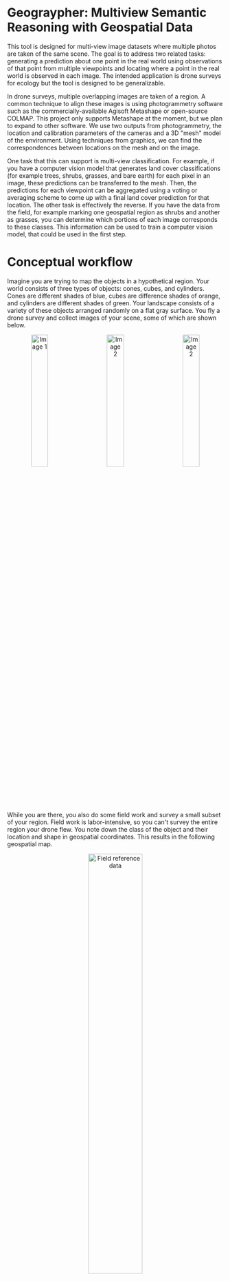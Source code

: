 # Geograypher: Multiview Semantic Reasoning with Geospatial Data

This tool is designed for multi-view image datasets where multiple photos are taken of the same scene. The goal is to address two related tasks: generating a prediction about one point in the real world using observations of that point from multiple viewpoints and locating where a point in the real world is observed in each image. The intended application is drone surveys for ecology but the tool is designed to be generalizable.

In drone surveys, multiple overlapping images are taken of a region. A common technique to align these images is using photogrammetry software such as the commercially-available Agisoft Metashape or open-source COLMAP. This project only supports Metashape at the moment, but we plan to expand to other software. We use two outputs from photogrammetry, the location and calibration parameters of the cameras and a 3D "mesh" model of the environment. Using techniques from graphics, we can find the correspondences between locations on the mesh and on the image. 

One task that this can support is multi-view classification. For example, if you have a computer vision model that generates land cover classifications (for example trees, shrubs, grasses, and bare earth) for each pixel in an image, these predictions can be transferred to the mesh. Then, the predictions for each viewpoint can be aggregated using a voting or averaging scheme to come up with a final land cover prediction for that location. The other task is effectively the reverse. If you have the data from the field, for example marking one geospatial region as shrubs and another as grasses, you can determine which portions of each image corresponds to these classes. This information can be used to train a computer vision model, that could be used in the first step.

# Conceptual workflow

Imagine you are trying to map the objects in a hypothetical region. Your world consists of three types of objects: cones, cubes, and cylinders. Cones are different shades of blue, cubes are difference shades of orange, and cylinders are different shades of green. Your landscape consists of a variety of these objects arranged randomly on a flat gray surface. You fly a drone survey and collect images of your scene, some of which are shown below. 

<p align="center">
  <img alt="Image 1" src="docs/images/texture_render_realistic_000.png" width="28%">
&nbsp; &nbsp; &nbsp; &nbsp; 
  <img alt="Image 2" src="docs/images/texture_render_realistic_001.png" width="28%">
&nbsp; &nbsp; &nbsp; &nbsp; 
  <img alt="Image 2" src="docs/images/texture_render_realistic_002.png" width="28%">
</p>

While you are there, you also do some field work and survey a small subset of your region. Field work is labor-intensive, so you can't survey the entire region your drone flew. You note down the class of the object and their location and shape in geospatial coordinates. This results in the following geospatial map.

<p align="center">
  <img alt="Field reference data" src="docs/images/2D_map.png" width="50%">
</p>

You use structure from motion to build a 3D model of your scene and also estimate the locations that each image was taken from. 

<p align="center">
  <img alt="Photogrammetry result" src="docs/images/textured_scene_render.png" width="50%">
</p>

Up to this point, you have been following a fairly standard workflow. A common practice at this point would be to generate a top-down, 2D orthomosaic of the scene and do any prediction tasks, such as deep learning model training or inference, using this data. Instead, you decide it's important to maintain the high quality of the raw images and be able to see the sides of your objects when you are generating predictions. This is where MVMT comes in. 

Using your field reference map and the 3D model from photogrammetry, you determine which portions of your 3D scene correspond to each object. This is shown below, with the colors now representing the classification label.

<p align="center">
  <img alt="Photogrammetry result" src="docs/images/class_scene_render.png" width="50%">
</p>

Your end goal is to generate predictions on the entire region. For this, you need a machine learning model that can generate automatic predictions on your data. No one else has developed a model for your cone-cube-cylinder classification task, so you need to train your own using labeled example data. Using the mesh that is textured with the classification information from the field survey, and the pose of the camera, you can "render" the labels onto the images. They are shown below, color-coded by class.

<p align="center">
  <img alt="Image 1" src="docs/images/class_render_flat000.png" width="28%">
&nbsp; &nbsp; &nbsp; &nbsp; 
  <img alt="Image 2" src="docs/images/class_render_flat001.png" width="28%">
&nbsp; &nbsp; &nbsp; &nbsp; 
  <img alt="Image 2" src="docs/images/class_render_flat002.png" width="28%">
</p>
These labels correspond to the images shown below.
<p align="center">
  <img alt="Image 1" src="docs/images/texture_render_realistic_000.png" width="28%">
&nbsp; &nbsp; &nbsp; &nbsp; 
  <img alt="Image 2" src="docs/images/texture_render_realistic_001.png" width="28%">
&nbsp; &nbsp; &nbsp; &nbsp; 
  <img alt="Image 2" src="docs/images/texture_render_realistic_002.png" width="28%">
</p>

Now that you have pairs of real images and rendered labels, you can train a machine learning model to predict the class of the objects from the images. This model can be now used to generate predictions on un-labeled images. An example prediction is shown below.
<p align="center">
  <img alt="Image 1" src="docs/images/texture_render_realistic_003.png" width="28%">
&nbsp; &nbsp; &nbsp; &nbsp; 
  <img alt="Image 1" src="docs/images/right-arrow.svg" width="10%">
&nbsp; &nbsp; &nbsp; &nbsp; 
  <img alt="Image 2" src="docs/images/class_render_flat003.png" width="28%">
</p>

To make these predictions useful, you need the information in geospatial coordinates. We again use the mesh model as an intermediate step between the image coordinates and 2D geospatial coordinates. The predictions are projected or "splatted" onto the mesh from each viewpoint.

<p align="center">
  <img alt="Image 1" src="docs/images/class_render_flat003.png" width="45%">
&nbsp; &nbsp; &nbsp; &nbsp; 
  <img alt="Image 2" src="docs/images/projected_labels_003.png" width="45%">
</p>
<p align="center">
  <img alt="Image 1" src="docs/images/class_render_flat004.png" width="45%">
&nbsp; &nbsp; &nbsp; &nbsp; 
  <img alt="Image 2" src="docs/images/projected_labels_004.png" width="45%">
</p>

As seen above, each prediction only captures a small region of the mesh, and cannot make any predictions about parts of the object that were occluded in the original viewpoint. Therefore, we need to aggregate the predictions from all viewpoints to have an understanding of the entire scene. This gives us added robustness, because we can tolerate some prediction errors for a single viewpoint, by choosing the most common prediction across all viewpoints of a single location. The aggregated prediction is shown below.

<p align="center">
  <img alt="Photogrammetry result" src="docs/images/class_scene_render.png" width="50%">
</p>

Now, the final step is to transform these predictions back into geospatial coordinates. 

<p align="center">
  <img alt="Photogrammetry result" src="docs/images/2D_map.png" width="50%">
</p>

## Installation

There are two ways to use this tool. If you are an internal collaborator working on the `JetStream2` cloud compute environment with access to the `/ofo-share` , you can directly use an existing `conda` environment. Note that this option is only suitable if you want to use the existing functionality and not make changes to the toolkit code or dependencies. If you are an external collaborator/user or want to do development work, please create your own new environment. 

### Using existing environment

This is for internal collaborators working on Jetstream2. Note that you should not make any changes to this environment since these changes will impact others. Only edits to my copy of the repository will be reflected when you import the tool. To begin, you must have installed `conda` on your Jetstream. Note that the following steps assums a conda config file already exists on your VM, and that it points to your local user's home directory for conda envs and pkgs. You can check this with `conda config --show` and look at the values under `pkgs_dirs` and `envs_dirs`. Then you can tell `conda` to look, secondarily, in the following additional places for environments and packages. 

```
conda config --append envs_dirs /ofo-share/repos-david/conda/envs/
conda config --append pkgs_dirs /ofo-share/repos-david/conda/pkgs/
```

Now you should see all of my conda environments when you do `conda env list` . The one you want is `MVMT-stable` , and can be activated as follows:

```
conda activate MVMT-stable
```

Use this instead of `MVMT` in future steps.

### Creating a new environment

> For internal collaborators working on `/ofo-share`, you can opt to store the new environment on `/ofo-share` so that you can access it from any VM. First make sure the location where you want to store the env is set to the default for conda:
>
> ```
> conda config --prepend envs_dirs /ofo-share/repos-<yourname>/conda/envs/
> conda config --prepend pkgs_dirs /ofo-share/repos-<yourname>/conda/pkgs/
> ```
>
> You will need to run the above two lines on all new VMs before you can activate the env.

Create and activate the environment:

```
conda create -n MVMT python=3.9 -y
conda activate MVMT
```

> For internal collaborators working on /ofo-share, you could run into permissions issues when installing dependencies. Check that your executable permissions are valid by running python and python3.9.
> 
> ```
> python
> python3.9
> ```
> 
> If you get a permission denied error, get the location of the python executable inside of your conda environment (from the error message). 
> 
> Use the output and change the permissions using chmod. What the command should look like: 
> 
> ```
> chmod ugo+x <CONDA ENV LOCATION>/bin/python3.9
> ```

If you haven't already, install [poetry](https://python-poetry.org/docs/):

```
curl -sSL https://install.python-poetry.org | python3 -
```

Now use this to install the majority of dependencies. First `cd` to the directory containing the `geograypher` repo. Then run:

```
poetry install
```

Now install the `pytorch3d` dependencies that can't be installed with `poetry`:

```
conda install pytorch=1.13.0 torchvision pytorch-cuda=11.6 -c pytorch -c nvidia -y
conda install -c fvcore -c iopath -c conda-forge fvcore iopath -y
conda install -c bottler nvidiacub -y
conda install pytorch3d -c pytorch3d -y
```

Validate the installation

```
python -c "import torch; print(torch.cuda.is_available())"
python -c "import pytorch3d; print(pytorch3d.__version__)"
```

You may get the following error when running `pyvista` visualization:

```
libGL error: MESA-LOADER: failed to open swrast: <CONDA ENV LOCATION>/bin/../lib/libstdc++.so.6: version `GLIBCXX_3.4.30' not found (required by /lib/x86_64-linux-gnu/libLLVM-15.so.1) (search paths /usr/lib/x86_64-linux-gnu/dri:\$${ORIGIN}/dri:/usr/lib/dri, suffix _dri)
```

If this happens, you can fix it by symlinking to the system version. I don't know why this is required.

```
ln -sf /usr/lib/x86_64-linux-gnu/libstdc++.so.6 <CONDA ENV LOCATION>/lib/libstdc++.so.6
```

If you want to be able to call MVMT fucntions from Python (e.g. Jupyter notebooks), then you also need to install the Python module. You can install your local clone of the repo as a package:
```
pip install -e <path to your clone of the MVMT repo>
```

### Example data

The public example data is in `data/example_Emerald_Point_data` . You can run notebooks in the `examples` folder to see how to interact with this data. You can download this data using Google Drive from this [folder](https://drive.google.com/drive/folders/1gs5MkutQJEfg7tVnv01gzrf9NisAO5AT?usp=drive_link). Once you've downloaded it, extract it into the `data` folder. 

### Using your own data

If you have a Metashape scene with the location of cameras, a mesh, and geospatial information, you can likely use MVMT. If you are using the Metashape GUI, you must do an important step before exporting the mesh model. Metashape stores the mesh in an arbitrary coordinate system that's optimized for viewing and will export it as such. To fix this, in the Metashape GUI you need to do `Model->Transform Object->Reset Transform` , then save the mesh with the local coordinates option. The cameras can be exported without any special considerations.

You can also use our scripted workflow for running Metashape, [automate-metashape](https://github.com/open-forest-observatory/automate-metashape). The cameras and the `local` mesh export will be properly formatted for use with MVMT.

### Running

There are currently two main 3D workflows that this tool supports, rendering and aggregation. The goal of rendering is to take data that is associated with a mesh or geospatially referenced and translate it to the viewpoint of each image. An example of this is exporting the height above ground or species classification for each point on an image. The goal of aggregation is to take information from each viewpoint and aggregate it onto a mesh and optionally export it as a geospatial file. An example of this is taking species or veg-cover type predictions from each viewpoints and aggregating them onto the mesh.

It also provides functionality for making predictions on top-down orthomosaics. This is not the main focus of the tool but is intended as a strong baseline or for applications where only this data is available.

There is one script for each of these workflows. They each have a variety of command line options that can be used to control the behavior. But in either case, they can be run without any flags to produce an example result. To see the options, run either script with the `-h` flag as seen below.

```
conda activate MVMT
python multiview_prediction_toolkit/entrypoints/mesh_render.py --help
python multiview_prediction_toolkit/entrypoints/aggregate_viewpoints.py --help
python multiview_prediction_toolkit/entrypoints/orthomosaic_predictions.py --help
```

Quality metrics can be computed using the evaluation script

```
conda activate MVMT
python multiview_prediction_toolkit/entrypoints/evaluate_predictions.py --help
```
